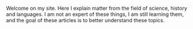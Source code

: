 
Welcome on my site. Here I explain matter from the field of science, history and languages. I am not an expert of these things, I am still learning them, and the goal of these articles is to better understand these topics.
